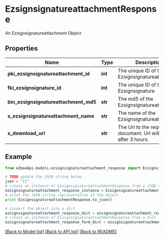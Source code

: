 # EzsignsignatureattachmentResponse

An Ezsignsignatureattachment Object

## Properties
Name | Type | Description | Notes
------------ | ------------- | ------------- | -------------
**pki_ezsignsignatureattachment_id** | **int** | The unique ID of the Ezsignsignatureattachment | 
**fki_ezsignsignature_id** | **int** | The unique ID of the Ezsignsignature | 
**bin_ezsignsignatureattachment_md5** | **str** | The md5 of the Ezsignsignatureattachment | 
**s_ezsignsignatureattachment_name** | **str** | The name of the Ezsignsignatureattachment | 
**s_download_url** | **str** | The Url to the requested document.  Url will expire after 3 hours. | 

## Example

```python
from eZmaxApi.models.ezsignsignatureattachment_response import EzsignsignatureattachmentResponse

# TODO update the JSON string below
json = "{}"
# create an instance of EzsignsignatureattachmentResponse from a JSON string
ezsignsignatureattachment_response_instance = EzsignsignatureattachmentResponse.from_json(json)
# print the JSON string representation of the object
print EzsignsignatureattachmentResponse.to_json()

# convert the object into a dict
ezsignsignatureattachment_response_dict = ezsignsignatureattachment_response_instance.to_dict()
# create an instance of EzsignsignatureattachmentResponse from a dict
ezsignsignatureattachment_response_form_dict = ezsignsignatureattachment_response.from_dict(ezsignsignatureattachment_response_dict)
```
[[Back to Model list]](../README.md#documentation-for-models) [[Back to API list]](../README.md#documentation-for-api-endpoints) [[Back to README]](../README.md)


